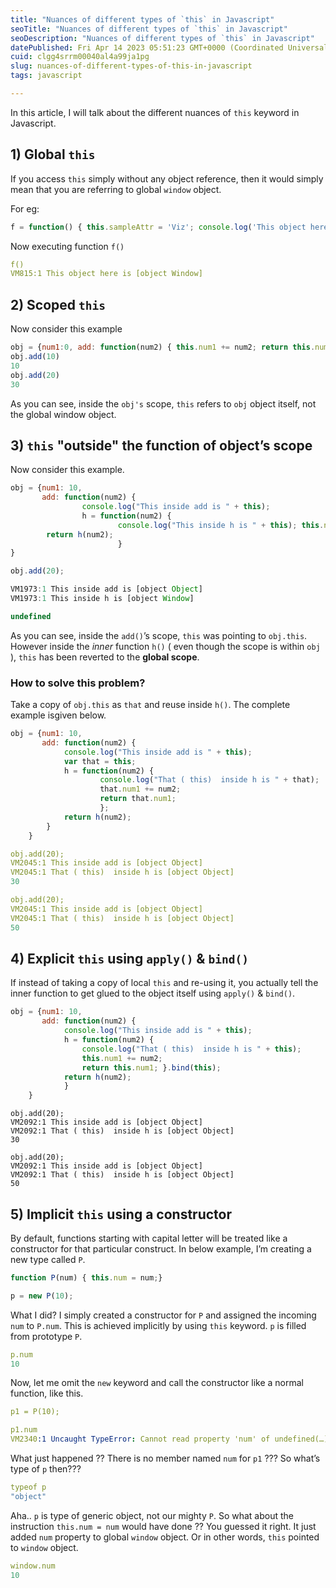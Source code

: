 ```yaml
---
title: "Nuances of different types of `this` in Javascript"
seoTitle: "Nuances of different types of `this` in Javascript"
seoDescription: "Nuances of different types of `this` in Javascript"
datePublished: Fri Apr 14 2023 05:51:23 GMT+0000 (Coordinated Universal Time)
cuid: clgg4srrm00040al4a99ja1pg
slug: nuances-of-different-types-of-this-in-javascript
tags: javascript

---
```


In this article, I will talk about the different nuances of `this` keyword in Javascript.

## **1) Global** `this`

If you access `this` simply without any object reference, then it would simply mean that you are referring to global `window` object.

For eg:

```javascript
f = function() { this.sampleAttr = 'Viz'; console.log('This object here is ' + this); }
```

Now executing function `f()`

```yaml
f()
VM815:1 This object here is [object Window]
```

## **2) Scoped** `this`

Now consider this example

```javascript
obj = {num1:0, add: function(num2) { this.num1 += num2; return this.num1 }}
obj.add(10)
10
obj.add(20)
30
```

As you can see, inside the `obj's` scope, `this` refers to `obj` object itself, not the global window object.

## **3)** `this` "outside" the function of object’s scope

Now consider this example.

```javascript
obj = {num1: 10, 
	   add: function(num2) { 
				console.log("This inside add is " + this); 
				h = function(num2) {
						console.log("This inside h is " + this); this.num1 += num2; }; 
		return h(num2); 
						} 
}

obj.add(20);

VM1973:1 This inside add is [object Object]
VM1973:1 This inside h is [object Window]

undefined
```

As you can see, inside the `add()`’s scope, `this` was pointing to `obj.this`. However inside the *inner* function `h()` ( even though the scope is within `obj` ), `this` has been reverted to the **global scope**.

### **How to solve this problem?**

Take a copy of `obj.this` as `that` and reuse inside `h()`. The complete example isgiven below.

```javascript
obj = {num1: 10, 
	   add: function(num2) { 
			console.log("This inside add is " + this); 
			var that = this; 
			h = function(num2) {
					console.log("That ( this)  inside h is " + that); 
					that.num1 += num2; 
					return that.num1; 
					}; 
			return h(num2); 
		} 
	}
```

```yaml
obj.add(20);
VM2045:1 This inside add is [object Object]
VM2045:1 That ( this)  inside h is [object Object]
30

obj.add(20);
VM2045:1 This inside add is [object Object]
VM2045:1 That ( this)  inside h is [object Object]
50
```

## **4) Explicit** `this` using `apply()` & `bind()`

If instead of taking a copy of local `this` and re-using it, you actually tell the inner function to get glued to the object itself using `apply()` & `bind()`.

```javascript
obj = {num1: 10, 
	   add: function(num2) { 
			console.log("This inside add is " + this); 
			h = function(num2) {
				console.log("That ( this)  inside h is " + this); 
				this.num1 += num2; 
				return this.num1; }.bind(this); 
			return h(num2); 
			} 
	}
```

```plaintext
obj.add(20);
VM2092:1 This inside add is [object Object]
VM2092:1 That ( this)  inside h is [object Object]
30

obj.add(20);
VM2092:1 This inside add is [object Object]
VM2092:1 That ( this)  inside h is [object Object]
50
```

## **5) Implicit** `this` using a constructor

By default, functions starting with capital letter will be treated like a constructor for that particular construct. In below example, I’m creating a new type called `P`.

```javascript
function P(num) { this.num = num;}

p = new P(10);
```

What I did? I simply created a constructor for `P` and assigned the incoming `num` to `P.num`. This is achieved implicitly by using `this` keyword. `p` is filled from prototype `P`.

```yaml
p.num
10
```

Now, let me omit the `new` keyword and call the constructor like a normal function, like this.

```yaml
p1 = P(10);

p1.num
VM2340:1 Uncaught TypeError: Cannot read property 'num' of undefined(…)(anonymous 
```

What just happened ?? There is no member named `num` for `p1` ??? So what’s type of `p` then???

```yaml
typeof p
"object"
```

Aha.. `p` is type of generic object, not our mighty `P`. So what about the instruction `this.num = num` would have done ?? You guessed it right. It just added `num` property to global `window` object. Or in other words, `this` pointed to `window` object.

```yaml
window.num
10
```